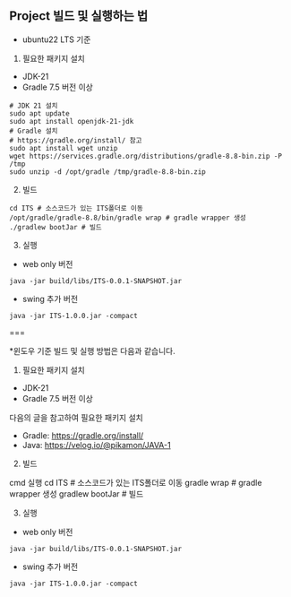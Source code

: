 ## Project 빌드 및 실행하는 법
 * ubuntu22 LTS 기준
1. 필요한 패키지 설치
 - JDK-21
 - Gradle 7.5 버전 이상
```
# JDK 21 설치
sudo apt update 
sudo apt install openjdk-21-jdk
# Gradle 설치
# https://gradle.org/install/ 참고
sudo apt install wget unzip
wget https://services.gradle.org/distributions/gradle-8.8-bin.zip -P /tmp
sudo unzip -d /opt/gradle /tmp/gradle-8.8-bin.zip
```

2. 빌드
```
cd ITS # 소스코드가 있는 ITS폴더로 이동
/opt/gradle/gradle-8.8/bin/gradle wrap # gradle wrapper 생성
./gradlew bootJar # 빌드
```

3. 실행

- web only  버전
```
java -jar build/libs/ITS-0.0.1-SNAPSHOT.jar
```

- swing 추가 버전
```
java -jar ITS-1.0.0.jar -compact
```
===

*윈도우 기준 빌드 및 실행 방법은 다음과 같습니다.

1. 필요한 패키지 설치
 - JDK-21
 - Gradle 7.5 버전 이상

다음의 글을 참고하여 필요한 패키지 설치
 - Gradle: https://gradle.org/install/
 - Java: https://velog.io/@pikamon/JAVA-1

2. 빌드

cmd 실행
cd ITS # 소스코드가 있는 ITS폴더로 이동
gradle wrap # gradle wrapper 생성
gradlew bootJar # 빌드

3. 실행

- web only  버전
```
java -jar build/libs/ITS-0.0.1-SNAPSHOT.jar
```

- swing 추가 버전
```
java -jar ITS-1.0.0.jar -compact
```
